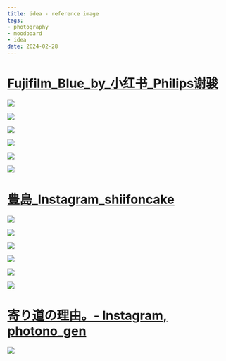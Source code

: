 ```yaml
---
title: idea - reference image
tags:
- photography
- moodboard
- idea
date: 2024-02-28
---
```


# [Fujifilm_Blue_by_小红书_Philips谢骏](photography/aesthetic/Landscape/Sea/Fujifilm_Blue_by_小红书_Philips谢骏.md)

![](photography/aesthetic/Landscape/Sea/attachments/Pasted%20image%2020230420014349.png)


![](photography/aesthetic/Landscape/Sea/attachments/Pasted%20image%2020230420014354.png)


![](photography/aesthetic/Landscape/Sea/attachments/Pasted%20image%2020230420014401.png)


![](photography/aesthetic/Landscape/Sea/attachments/Pasted%20image%2020230420014613.png)


![](photography/aesthetic/Landscape/Sea/attachments/Pasted%20image%2020230420014622.png)


![](photography/aesthetic/Landscape/Sea/attachments/Pasted%20image%2020230420014634.png)

# [豊島_Instagram_shiifoncake](photography/aesthetic/Landscape/Sea/豊島_Instagram_shiifoncake.md)

![](photography/mood_board/Sea_20230428/attachments/shiifoncake_338949220_771246770941652_287141902256013940_n.jpg)

![](photography/mood_board/Sea_20230428/attachments/shiifoncake_339164445_155642070453847_6842139942547564019_n%20(1).jpg)

![](photography/mood_board/Sea_20230428/attachments/shiifoncake_339164445_155642070453847_6842139942547564019_n.jpg)

![](photography/mood_board/Sea_20230428/attachments/shiifoncake_338803198_1141886276488589_5464974698780309052_n%20(1).jpg)

![](photography/mood_board/Sea_20230428/attachments/shiifoncake_338803198_1141886276488589_5464974698780309052_n.jpg)

![](photography/mood_board/Sea_20230428/attachments/shiifoncake_338758486_601356648715316_3737336679741136784_n.jpg)


# [寄り道の理由。- Instagram, photono_gen](https://www.instagram.com/p/CrVPFjZvvlr/)

![](photography/mood_board/Sea_20230428/attachments/photono_gen_336060179_2380745882102401_2427706248624984378_n.jpg)